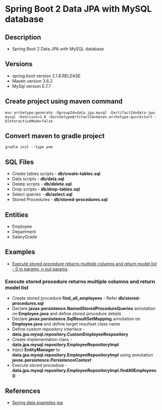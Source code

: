 # Spring Boot 2 Data JPA with MySQL database

## Description
* Spring Boot 2 Data JPA with MySQL database

## Versions
* spring boot version 2.1.8.RELEASE
* Maven version 3.6.2
* MySql version 5.7.7

## Create project using maven command
```
mvn archetype:generate -DgroupId=data.jpa.mysql -DartifactId=data-jpa-mysql -Dversion=1.0 -DarchetypeArtifactId=maven-archetype-quickstart -DinteractiveMode=false
```

## Convert maven to gradle project
```
gradle init --type pom
```

## SQL Files
* Create tables scripts - **db/create-tables.sql**
* Data scripts - **db/data.sql**
* Delete scripts - **db/delete.sql**
* Drop scripts - **db/drop-tables.sql**
* Select queries - **db/select.sql**
* Stored Procedures - **db/stored-procedures.sql**

## Entities
* Employee
* Department
* SalaryGrade

## Examples
* [Execute stored procedure returns multiple columns and return model list - 0 in params, n out params](#execute-stored-procedure-returns-multiple-columns-and-return-model-list)

### Execute stored procedure returns multiple columns and return model list
* Create stored procedure **find_all_employees** - Refer **db/stored-procedures.sql**
* Declare **javax.persistence.NamedStoredProcedureQueries** annotation on **Employee.java** and define stored procedure details
* Declare **javax.persistence.SqlResultSetMapping** annotation on **Employee.java** and define target resultset class name
* Define custom repository interface - **data.jpa.mysql.repository.CustomEmployeeRespository**
* Create implementation class - **data.jpa.mysql.repository.EmployeeRepositoryImpl**
* Inject **EntityManager** to **data.jpa.mysql.repository.EmployeeRepositoryImpl** using annotation **javax.persistence.PersistenceContext**
* Execute stored procedure - **data.jpa.mysql.repository.EmployeeRepositoryImpl.findAllEmployees()**

## References
* [Spring data examples jpa](https://github.com/spring-projects/spring-data-examples/tree/master/jpa/jpa21)